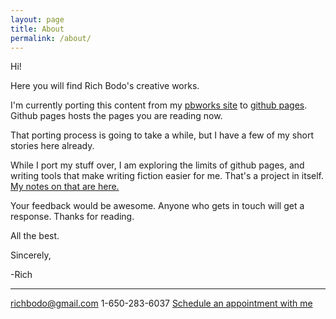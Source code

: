 ```yaml
---
layout: page
title: About
permalink: /about/
---
```


Hi!

Here you will find Rich Bodo's creative works.

I'm currently porting this content from my [pbworks site][pbworks-site] to [github pages][github-pages].  Github pages hosts the pages you are reading now.

That porting process is going to take a while, but I have a few of my short stories here already.

While I port my stuff over, I am exploring the limits of github pages, and writing tools that make writing fiction easier for me.  That's a project in itself.  [My notes on that are here.][github-creatives]

Your feedback would be awesome.  Anyone who gets in touch will get a response.  Thanks for reading.

All the best.

Sincerely,

-Rich
  
---
richbodo@gmail.com
1-650-283-6037
[Schedule an appointment with me][scheduling-link]

[pbworks-site]: http://richbodo.pbworks.com
[github-pages]:   https://pages.github.com
[github-creatives]: http://richbodo.pbworks.com/w/page/100881106/Github%20For%20Writers%20Who%20Like%20To%20Use%20The%20Command%20Line%20To%20Write
[scheduling-link]:https://schedule.richbodo.com


